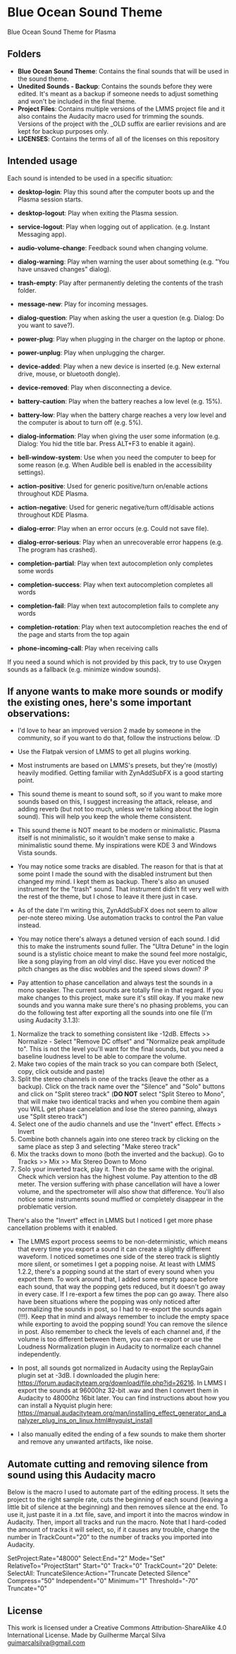 # Blue Ocean Sound Theme

Blue Ocean Sound Theme for Plasma

## Folders

- **Blue Ocean Sound Theme**: Contains the final sounds that will be used in the sound theme.
- **Unedited Sounds - Backup**: Contains the sounds before they were edited. It's meant as a backup if someone needs to adjust something and won't be included in the final theme.
- **Project Files**: Contains multiple versions of the LMMS project file and it also contains the Audacity macro used for trimming the sounds. Versions of the project with the _OLD suffix are earlier revisions and are kept for backup purposes only.
- **LICENSES**: Contains the terms of all of the licenses on this repository

## Intended usage

Each sound is intended to be used in a specific situation:

- **desktop-login**: Play this sound after the computer boots up and the Plasma session starts.

- **desktop-logout**: Play when exiting the Plasma session.

- **service-logout**: Play when logging out of application. (e.g. Instant Messaging app).

- **audio-volume-change**: Feedback sound when changing volume.

- **dialog-warning**: Play when warning the user about something (e.g. "You have unsaved changes" dialog).

- **trash-empty**: Play after permanently deleting the contents of the trash folder.

- **message-new**: Play for incoming messages.

- **dialog-question**: Play when asking the user a question (e.g. Dialog: Do you want to save?).

- **power-plug**: Play when plugging in the charger on the laptop or phone.

- **power-unplug**: Play when unplugging the charger.

- **device-added**: Play when a new device is inserted (e.g. New external drive, mouse, or bluetooth dongle).

- **device-removed**: Play when disconnecting a device.

- **battery-caution**: Play when the battery reaches a low level (e.g. 15%).

- **battery-low**: Play when the battery charge reaches a very low level and the computer is about to turn off (e.g. 5%).

- **dialog-information**: Play when giving the user some information (e.g. Dialog: You hid the title bar. Press ALT+F3 to enable it again).

- **bell-window-system**: Use when you need the computer to beep for some reason (e.g. When Audible bell is enabled in the accessibility settings).

- **action-positive**: Used for generic positive/turn on/enable actions throughout KDE Plasma.

- **action-negative**: Used for generic negative/turn off/disable actions throughout KDE Plasma.

- **dialog-error**: Play when an error occurs (e.g. Could not save file).

- **dialog-error-serious**: Play when an unrecoverable error happens (e.g. The program has crashed).

- **completion-partial**: Play when text autocompletion only completes some words

- **completion-success**: Play when text autocompletion completes all words

- **completion-fail**: Play when text autocompletion fails to complete any words

- **completion-rotation**: Play when text autocompletion reaches the end of the page and starts from the top again

- **phone-incoming-call**: Play when receiving calls

If you need a sound which is not provided by this pack, try to use Oxygen sounds as a fallback (e.g. minimize window sounds).

## If anyone wants to make more sounds or modify the existing ones, here's some important observations:

- I'd love to hear an improved version 2 made by someone in the community, so if you want to do that, follow the instructions below. :D

- Use the Flatpak version of LMMS to get all plugins working.

- Most instruments are based on LMMS's presets, but they're (mostly) heavily modified. Getting familiar with ZynAddSubFX is a good starting point.

- This sound theme is meant to sound soft, so if you want to make more sounds based on this, I suggest increasing the attack, release, and adding reverb (but not too much, unless we're talking about the login sound). This will help you keep the whole theme consistent.

- This sound theme is NOT meant to be modern or minimalistic. Plasma itself is not minimalistic, so it wouldn't make sense to make a minimalistic sound theme. My inspirations were KDE 3 and Windows Vista sounds.

- You may notice some tracks are disabled. The reason for that is that at some point I made the sound with the disabled instrument but then changed my mind. I kept them as backup. There's also an unused instrument for the "trash" sound. That instrument didn't fit very well with the rest of the theme, but I chose to leave it there just in case.

- As of the date I'm writing this, ZynAddSubFX does not seem to allow per-note stereo mixing. Use automation tracks to control the Pan value instead.

- You may notice there's always a detuned version of each sound. I did this to make the instruments sound fuller. The "Ultra Detune" in the login sound is a stylistic choice meant to make the sound feel more nostalgic, like a song playing from an old vinyl disc. Have you ever noticed the pitch changes as the disc wobbles and the speed slows down? :P

- Pay attention to phase cancellation and always test the sounds in a mono speaker. The current sounds are totally fine in that regard. If you make changes to this project, make sure it's still okay. If you make new sounds and you wanna make sure there's no phasing problems, you can do the following test after exporting all the sounds into one file (I'm using Audacity 3.1.3):

1. Normalize the track to something consistent like -12dB. Effects >> Normalize - Select "Remove DC offset" and "Normalize peak amplitude to". This is not the level you'll want for the final sounds, but you need a baseline loudness level to be able to compare the volume.
2. Make two copies of the main track so you can compare both (Select, copy, click outside and paste)
3. Split the stereo channels in one of the tracks (leave the other as a backup). Click on the track name over the "Silence" and "Solo" buttons and click on "Split stereo track" (**DO NOT** select "Split Stereo to Mono", that will make two identical tracks and when you combine them again you WILL get phase cancelation and lose the stereo panning, always use "Split stereo track")
4. Select one of the audio channels and use the "Invert" effect. Effects > Invert
5. Combine both channels again into one stereo track by clicking on the same place as step 3 and selecting "Make stereo track"
6. Mix the tracks down to mono (both the inverted and the backup). Go to Tracks >> Mix >> Mix Stereo Down to Mono
7. Solo your inverted track, play it. Then do the same with the original. Check which version has the highest volume. Pay attention to the dB meter. The version suffering with phase cancellation will have a lower volume, and the spectrometer will also show that difference. You'll also notice some instruments sound muffled or completely disappear in the problematic version.

There's also the "Invert" effect in LMMS but I noticed I get more phase cancellation problems with it enabled. 

- The LMMS export process seems to be non-deterministic, which means that every time you export a sound it can create a slightly different waveform. I noticed sometimes one side of the stereo track is slightly more silent, or sometimes I get a popping noise. At least with LMMS 1.2.2, there's a popping sound at the start of every sound when you export them. To work around that, I added some empty space before each sound, that way the popping gets reduced, but it doesn't go away in every case. If I re-export a few times the pop can go away. There also have been situations where the popping was only noticed after normalizing the sounds in post, so I had to re-export the sounds again (!!!). Keep that in mind and always remember to include the empty space while exporting to avoid the popping sound! You can remove the silence in post. Also remember to check the levels of each channel and, if the volume is too different between them, you can re-export or use the Loudness Normalization plugin in Audacity to normalize each channel independently.

- In post, all sounds got normalized in Audacity using the ReplayGain plugin set at -3dB. I downloaded the plugin here: https://forum.audacityteam.org/download/file.php?id=26216. In LMMS I export the sounds at 96000hz 32-bit .wav and then I convert them in Audacity to 48000hz 16bit later. You can find instructions about how you can install a Nyquist plugin here: https://manual.audacityteam.org/man/installing_effect_generator_and_analyzer_plug_ins_on_linux.html#nyquist_install

- I also manually edited the ending of a few sounds to make them shorter and remove any unwanted artifacts, like noise.

## Automate cutting and removing silence from sound using this Audacity macro

Below is the macro I used to automate part of the editing process. It sets the project to the right sample rate, cuts the beginning of each sound (leaving a little bit of silence at the beginning) and then removes silence at the end. To use it, just paste it in a .txt file, save, and import it into the macros window in Audacity. Then, import all tracks and run the macro. Note that I hard-coded the amount of tracks it will select, so, if it causes any trouble, change the number in TrackCount="20" to the number of tracks you imported into Audacity.

SetProject:Rate="48000"
Select:End="2" Mode="Set" RelativeTo="ProjectStart" Start="0" Track="0" TrackCount="20"
Delete:
SelectAll:
TruncateSilence:Action="Truncate Detected Silence" Compress="50" Independent="0" Minimum="1" Threshold="-70" Truncate="0"

## License

This work is licensed under a Creative Commons Attribution-ShareAlike 4.0 International License. Made by Guilherme Marçal Silva <guimarcalsilva@gmail.com>